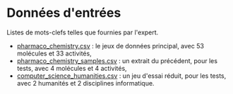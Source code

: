 # Données d'entrées

Listes de mots-clefs telles que fournies par l'expert.

- [pharmaco_chemistry.csv](pharmaco_chemistry.csv) : le jeux de données principal, avec 53 molécules et 33 activités,
- [pharmaco_chemistry_samples.csv](pharmaco_chemistry_samples.csv) : un extrait du précédent, pour les tests, avec 4 molécules et 4 activités,
- [computer_science_humanities.csv](computer_science_humanities.csv) : un jeu d'essai réduit, pour les tests, avec 2 humanités et 2 disciplines informatique.